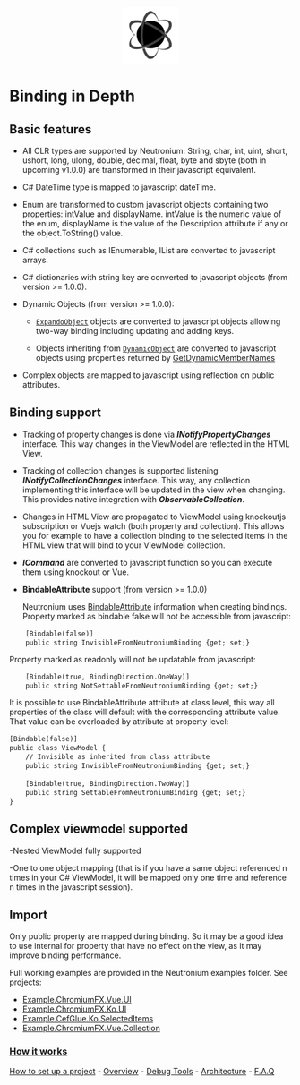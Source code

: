 <p align="center"><img <p align="center"><img width="100"src="../../Deploy/logo.png"></p>

# Binding in Depth

## Basic features

 * All CLR types are supported by Neutronium:
  String, char, int, uint, short, ushort, long, ulong, double, decimal, float, byte and sbyte (both in upcoming v1.0.0) are transformed in their javascript equivalent.

 * C# DateTime type is mapped to javascript dateTime.

 * Enum are transformed to custom javascript objects containing two properties: intValue and displayName. intValue is the numeric value of the enum, displayName is the value of the Description attribute if any or the object.ToString() value.

 * C# collections such as IEnumerable, IList are converted to javascript arrays.

  * C# dictionaries with string key are converted to javascript objects (from version >= 1.0.0).

  * Dynamic Objects (from version >= 1.0.0):

    * [`ExpandoObject`](https://msdn.microsoft.com/en-us/library/system.dynamic.expandoobject(v=vs.110).aspx) objects are converted to javascript objects allowing two-way binding including updating and adding keys.

    * Objects inheriting from [`DynamicObject`](https://msdn.microsoft.com/en-us/library/system.dynamic.dynamicobject(v=vs.110).aspx) are converted to javascript objects using properties returned by [GetDynamicMemberNames](https://msdn.microsoft.com/en-us/library/system.dynamic.dynamicobject.getdynamicmembernames(v=vs.110).aspx)

 * Complex objects are mapped to javascript using reflection on public attributes.


## Binding support

* Tracking of property changes is done via **_INotifyPropertyChanges_** interface. This way changes in the ViewModel are reflected in the HTML View.

* Tracking of collection changes is supported listening **_INotifyCollectionChanges_** interface. This way, any collection implementing this interface will be updated in the view when changing. This provides native integration with **_ObservableCollection<T>_**.

* Changes in HTML View are propagated to ViewModel using knockoutjs subscription or Vuejs watch (both property and collection). This allows you for example to have a collection binding to the selected items in the HTML view that will bind to your ViewModel collection.

* **_ICommand_** are converted to javascript function so you can execute them using knockout or Vue.

* **BindableAttribute** support (from version >= 1.0.0)

    Neutronium uses [BindableAttribute](https://msdn.microsoft.com/en-us/library/system.componentmodel.bindableattribute(v=vs.110).aspx) information when creating bindings.
    Property marked as bindable false will not be accessible from javascript:
```CSharp
    [Bindable(false)]
    public string InvisibleFromNeutroniumBinding {get; set;}
```
Property marked as readonly will not be updatable from javascript:
```CSharp
    [Bindable(true, BindingDirection.OneWay)]
    public string NotSettableFromNeutroniumBinding {get; set;}
```
It is possible to use BindableAttribute attribute at class level, this way all properties of the class will default with the corresponding attribute value. That value can be overloaded by attribute at property level:
```CSharp
[Bindable(false)]
public class ViewModel {
    // Invisible as inherited from class attribute
    public string InvisibleFromNeutroniumBinding {get; set;}

    [Bindable(true, BindingDirection.TwoWay)]
    public string SettableFromNeutroniumBinding {get; set;}
}
```

## Complex viewmodel supported

-Nested ViewModel fully supported

-One to one object mapping (that is if you have a same object referenced n times in your C# ViewModel, it will be mapped only one time and reference n times in the javascript session).


## Import
Only public property are mapped during binding. So it may be a good idea to use internal for property that have no effect on the view, as it may improve binding performance.


Full working examples are provided in the Neutronium examples folder. See projects:
* [Example.ChromiumFX.Vue.UI](https://github.com/David-Desmaisons/Neutronium/tree/master/Examples/Example.ChromiumFX.Vue.UI)
* [Example.ChromiumFX.Ko.UI](https://github.com/David-Desmaisons/Neutronium/tree/master/Examples/Example.ChromiumFX.Ko.UI)
* [Example.CefGlue.Ko.SelectedItems](https://github.com/David-Desmaisons/Neutronium/tree/master/Examples/Example.CefGlue.Ko.SelectedItems)
* [Example.ChromiumFX.Vue.Collection](https://github.com/David-Desmaisons/Neutronium/tree/master/Examples/Example.ChromiumFX.Vue.Collection)

### [How it works](./How_it_works.md)

[How to set up a project](./SetUp.md) - [Overview](./Overview.md) - [Debug Tools](./Tools.md) - [Architecture](./Architecture.md) - [F.A.Q](./FAQ.md)
